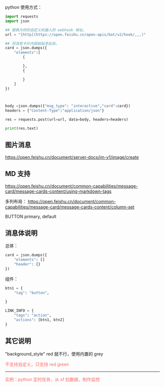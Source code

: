
python  使用方式：

```python
import requests
import json

## 替换为你的自定义机器人的 webhook 地址。
url = "[http](https://open.feishu.cn/open-apis/bot/v2/hook/,,,)"

## 将消息卡片内容粘贴至此处。
card = json.dumps({
    "elements":[
        {

        },
        {

        }
    ]
})



body =json.dumps({"msg_type": "interactive","card":card})
headers = {"Content-Type":"application/json"}

res = requests.post(url=url, data=body, headers=headers)

print(res.text)
```



## 图片消息

https://open.feishu.cn/document/server-docs/im-v1/image/create

## MD 支持

https://open.feishu.cn/document/common-capabilities/message-card/message-cards-content/using-markdown-tags


多列布局：
https://open.feishu.cn/document/common-capabilities/message-card/message-cards-content/column-set


BUTTON primary, default


## 消息体说明

总体：
```python
card = json.dumps({
    "elements": []
    "header": {}
})
```

组件：

```python
btn1 = {
    "tag": "button",
    
}

LINK_INFO = {
    "tags": "action",
    "actions": [btn1, btn2]
}
```






## 其它说明

"background_style" red 就不行，使用内置的 grey

<font color='#f66'> 不支持自定义，只支持 red green 





-------


实例：python 定时任务，从 sf 拉数据，制作监控